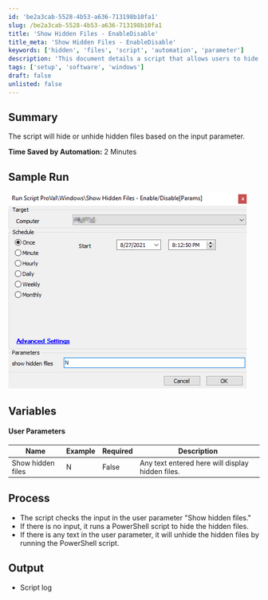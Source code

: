 ```yaml
---
id: 'be2a3cab-5528-4b53-a636-713198b10fa1'
slug: /be2a3cab-5528-4b53-a636-713198b10fa1
title: 'Show Hidden Files - EnableDisable'
title_meta: 'Show Hidden Files - EnableDisable'
keywords: ['hidden', 'files', 'script', 'automation', 'parameter']
description: 'This document details a script that allows users to hide or unhide hidden files based on a specified input parameter. The script improves efficiency by automating the process of file visibility management, saving users valuable time.'
tags: ['setup', 'software', 'windows']
draft: false
unlisted: false
---
```


## Summary

The script will hide or unhide hidden files based on the input parameter.

**Time Saved by Automation:** 2 Minutes

## Sample Run

![Sample Run](../../../static/img/Show-Hidden-Files---EnableDisable/image_1.png)

## Variables

#### User Parameters

| Name                  | Example | Required | Description                                          |
|-----------------------|---------|----------|------------------------------------------------------|
| Show hidden files     | N       | False    | Any text entered here will display hidden files.     |

## Process

- The script checks the input in the user parameter "Show hidden files."
- If there is no input, it runs a PowerShell script to hide the hidden files.
- If there is any text in the user parameter, it will unhide the hidden files by running the PowerShell script.

## Output

- Script log


